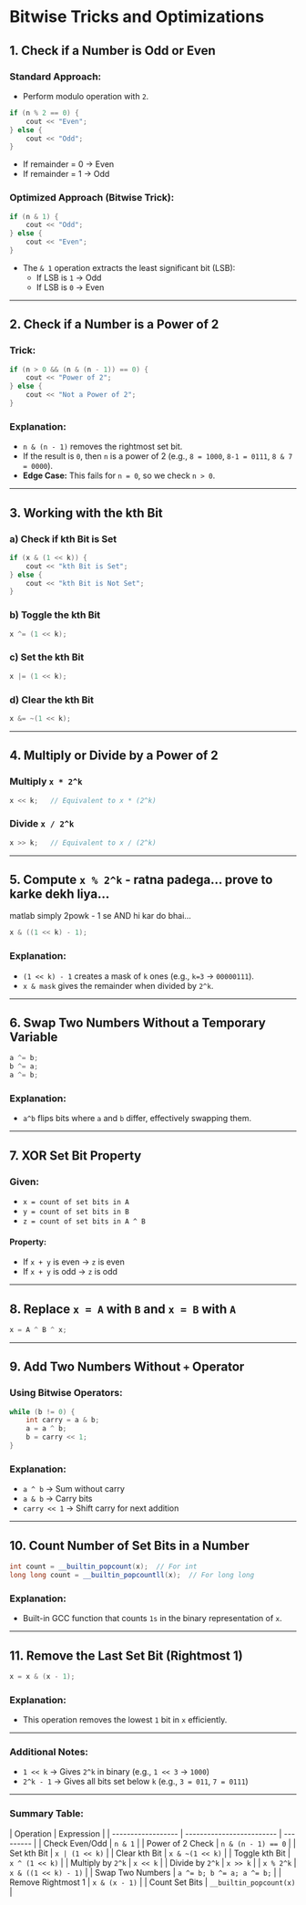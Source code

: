 # Bitwise Tricks and Optimizations

## 1. Check if a Number is Odd or Even

### Standard Approach:

- Perform modulo operation with `2`.

```cpp
if (n % 2 == 0) {
    cout << "Even";
} else {
    cout << "Odd";
}
```

- If remainder = 0 → Even
- If remainder = 1 → Odd

### Optimized Approach (Bitwise Trick):

```cpp
if (n & 1) {
    cout << "Odd";
} else {
    cout << "Even";
}
```

- The `& 1` operation extracts the least significant bit (LSB):
  - If LSB is `1` → Odd
  - If LSB is `0` → Even

---

## 2. Check if a Number is a Power of 2

### Trick:

```cpp
if (n > 0 && (n & (n - 1)) == 0) {
    cout << "Power of 2";
} else {
    cout << "Not a Power of 2";
}
```

### Explanation:

- `n & (n - 1)` removes the rightmost set bit.
- If the result is `0`, then `n` is a power of 2 (e.g., `8 = 1000`, `8-1 = 0111`, `8 & 7 = 0000`).
- **Edge Case:** This fails for `n = 0`, so we check `n > 0`.

---

## 3. Working with the kth Bit

### a) Check if kth Bit is Set

```cpp
if (x & (1 << k)) {
    cout << "kth Bit is Set";
} else {
    cout << "kth Bit is Not Set";
}
```

### b) Toggle the kth Bit

```cpp
x ^= (1 << k);
```

### c) Set the kth Bit

```cpp
x |= (1 << k);
```

### d) Clear the kth Bit

```cpp
x &= ~(1 << k);
```

---

## 4. Multiply or Divide by a Power of 2

### Multiply `x * 2^k`

```cpp
x << k;   // Equivalent to x * (2^k)
```

### Divide `x / 2^k`

```cpp
x >> k;   // Equivalent to x / (2^k)
```

---

## 5. Compute `x % 2^k` - ratna padega... prove to karke dekh liya...
matlab simply 2powk - 1 se AND hi kar do bhai...

```cpp
x & ((1 << k) - 1);
```

### Explanation:

- `(1 << k) - 1` creates a mask of `k` ones (e.g., `k=3` → `00000111`).
- `x & mask` gives the remainder when divided by `2^k`.

---

## 6. Swap Two Numbers Without a Temporary Variable

```cpp
a ^= b;
b ^= a;
a ^= b;
```

### Explanation:

- `a^b` flips bits where `a` and `b` differ, effectively swapping them.

---

## 7. XOR Set Bit Property

### Given:

- `x = count of set bits in A`
- `y = count of set bits in B`
- `z = count of set bits in A ^ B`

#### Property:

- If `x + y` is even → `z` is even
- If `x + y` is odd → `z` is odd

---

## 8. Replace `x = A` with `B` and `x = B` with `A`

```cpp
x = A ^ B ^ x;
```

---

## 9. Add Two Numbers Without `+` Operator

### Using Bitwise Operators:

```cpp
while (b != 0) {
    int carry = a & b;
    a = a ^ b;
    b = carry << 1;
}
```

### Explanation:

- `a ^ b` → Sum without carry
- `a & b` → Carry bits
- `carry << 1` → Shift carry for next addition

---

## 10. Count Number of Set Bits in a Number

```cpp
int count = __builtin_popcount(x);  // For int
long long count = __builtin_popcountll(x);  // For long long
```

### Explanation:

- Built-in GCC function that counts `1s` in the binary representation of `x`.

---

## 11. Remove the Last Set Bit (Rightmost 1)

```cpp
x = x & (x - 1);
```

### Explanation:

- This operation removes the lowest `1` bit in `x` efficiently.

---

### Additional Notes:

- `1 << k` → Gives `2^k` in binary (e.g., `1 << 3` → `1000`)
- `2^k - 1` → Gives all bits set below `k` (e.g., `3 = 011`, `7 = 0111`)

---

### Summary Table:

| Operation          | Expression                |
| ------------------ | ------------------------- | --------- |
| Check Even/Odd     | `n & 1`                   |
| Power of 2 Check   | `n & (n - 1) == 0`        |
| Set kth Bit        | `x | (1 << k)`            |
| Clear kth Bit      | `x & ~(1 << k)`           |
| Toggle kth Bit     | `x ^ (1 << k)`            |
| Multiply by `2^k`  | `x << k`                  |
| Divide by `2^k`    | `x >> k`                  |
| `x % 2^k`          | `x & ((1 << k) - 1)`      |
| Swap Two Numbers   | `a ^= b; b ^= a; a ^= b;` |
| Remove Rightmost 1 | `x & (x - 1)`             |
| Count Set Bits     | `__builtin_popcount(x)`   |

